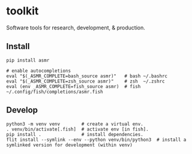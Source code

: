 # toolkit
Software tools for research, development, & production.

## Install
``` shell
pip install asmr

# enable autocompletions
eval "$(_ASMR_COMPLETE=bash_source asmr)"   # bash ~/.bashrc
eval "$(_ASMR_COMPLETE=zsh_source asmr)"    # zsh  ~/.zshrc
eval (env _ASMR_COMPLETE=fish_source asmr)  # fish ~/.config/fish/completions/asmr.fish
```

## Develop
``` shell
python3 -m venv venv        # create a virtual env.
. venv/bin/activate[.fish]  # activate env [in fish].
pip install .               # install dependencies.
flit install --symlink --env --python venv/bin/python3  # install a symlinked version for development (within venv)
```
